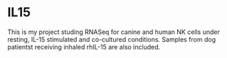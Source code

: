 # IL15

This is my project studing RNASeq for canine and human NK cells under resting, IL-15 stimulated and co-cultured conditions. Samples from dog patientst receiving inhaled rhIL-15 are also included. 
